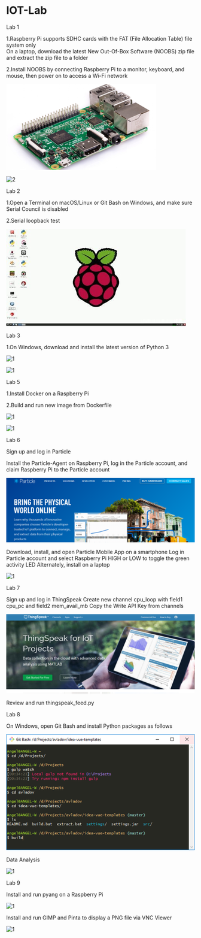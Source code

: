 # IOT-Lab
Lab 1

1.Raspberry Pi supports SDHC cards with the FAT (File Allocation Table) file system only  
On a laptop, download the latest New Out-Of-Box Software (NOOBS) zip file and extract the zip file to a folder

2.Install NOOBS by connecting Raspberry Pi to a monitor, keyboard, and mouse, then power on to access a Wi-Fi network

![1](https://github.com/SteveZwl/IOT-Lab/blob/main/lab1.png)

![2](https://github.com/SteveZwl/IOT-Lab/blob/main/lab1(1).png)

Lab 2

1.Open a Terminal on macOS/Linux or Git Bash on Windows, and make sure Serial Council is disabled

2.Serial loopback test

![1](https://github.com/SteveZwl/IOT-Lab/blob/main/lab2.jpg)

Lab 3

1.On Windows, download and install the latest version of Python 3

![1](https://github.com/SteveZwl/IOT-Lab/blob/main/lab3.png)

![1](https://github.com/SteveZwl/IOT-Lab/blob/main/lab3(1).png)

Lab 5

1.Install Docker on a Raspberry Pi

2.Build and run new image from Dockerfile

![1](https://github.com/SteveZwl/IOT-Lab/blob/main/lab5.png)

![1](https://github.com/SteveZwl/IOT-Lab/blob/main/lab5(1).png)

Lab 6

Sign up and log in Particle

Install the Particle-Agent on Raspberry Pi, log in the Particle account, and claim Raspberry Pi to the Particle account

![1](https://github.com/SteveZwl/IOT-Lab/blob/main/lab6.png)

Download, install, and open Particle Mobile App on a smartphone
Log in Particle account and select Raspberry Pi
HIGH or LOW to toggle the green activity LED
Alternately, install  on a laptop 

![1](https://github.com/SteveZwl/IOT-Lab/blob/main/lab6(1).png)

Lab 7

Sign up and log in ThingSpeak
Create new channel cpu_loop with field1 cpu_pc and field2 mem_avail_mb
Copy the Write API Key from channels

![1](https://github.com/SteveZwl/IOT-Lab/blob/main/lab7.png)

Review and run thingspeak_feed.py

Lab 8

On Windows, open Git Bash and install Python packages as follows

![1](https://github.com/SteveZwl/IOT-Lab/blob/main/lab8.png)

Data Analysis

![1](https://github.com/SteveZwl/IOT-Lab/blob/main/lab8(1).png)

Lab 9

Install and run pyang on a Raspberry Pi

![1](https://github.com/SteveZwl/IOT-Lab/blob/main/lab9.png)

Install and run GIMP and Pinta to display a PNG file via VNC Viewer

![1](https://github.com/SteveZwl/IOT-Lab/blob/main/lab9(1).png)
